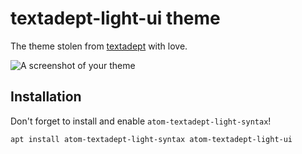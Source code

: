 # textadept-light-ui theme

The theme stolen from [textadept](https://orbitalquark.github.io/textadept) with
love.

![A screenshot of your theme](https://i.imgur.com/y89Lw6p.png)

## Installation

Don't forget to install and enable `atom-textadept-light-syntax`!

```bash
apt install atom-textadept-light-syntax atom-textadept-light-ui
```
